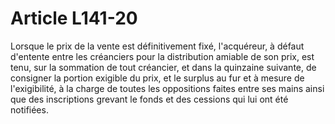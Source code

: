 # Article L141-20

<p>   Lorsque le prix de la vente est définitivement fixé, l'acquéreur, à défaut d'entente entre les créanciers pour la distribution amiable de son prix, est tenu, sur la sommation de tout créancier, et dans la quinzaine suivante, de consigner la portion exigible du prix, et le surplus au fur et à mesure de l'exigibilité, à la charge de toutes les oppositions faites entre ses mains ainsi que des inscriptions grevant le fonds et des cessions qui lui ont été notifiées.</p>